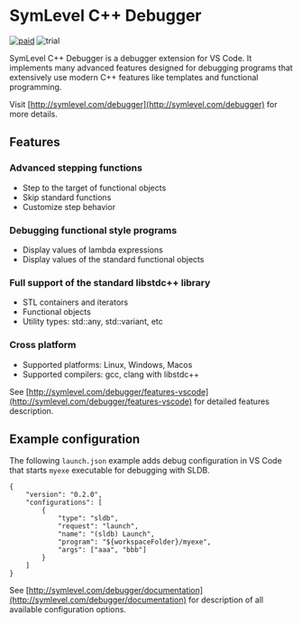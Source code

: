 # SymLevel C++ Debugger

[![paid](https://img.shields.io/badge/$-paid-yellow)](https://symlevel.com/debugger/buy)
![trial](https://img.shields.io/badge/trial-90%20days-red)

SymLevel C++ Debugger is a debugger extension for VS Code. It implements many advanced features designed for debugging programs that extensively use modern C++ features like templates and functional programming.

Visit [http://symlevel.com/debugger](http://symlevel.com/debugger) for more details.


## Features
### Advanced stepping functions
* Step to the target of functional objects
* Skip standard functions
* Customize step behavior

### Debugging functional style programs
* Display values of lambda expressions
* Display values of the standard functional objects

### Full support of the standard libstdc++ library
* STL containers and iterators
* Functional objects
* Utility types: std::any, std::variant, etc

### Cross platform
* Supported platforms: Linux, Windows, Macos
* Supported compilers: gcc, clang with libstdc++

See [http://symlevel.com/debugger/features-vscode](http://symlevel.com/debugger/features-vscode) for detailed features description.

## Example configuration
The following ```launch.json``` example adds debug configuration in VS Code
that starts ```myexe``` executable for debugging with SLDB.
```
{
    "version": "0.2.0",
    "configurations": [
        {
            "type": "sldb",
            "request": "launch",
            "name": "(sldb) Launch",
            "program": "${workspaceFolder}/myexe",
            "args": ["aaa", "bbb"]
        }
    ]
}
```

See [http://symlevel.com/debugger/documentation](http://symlevel.com/debugger/documentation) for
description of all available configuration options.
